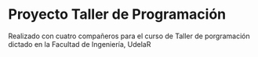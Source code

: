 ﻿# Proyecto Taller de Programación

Realizado con cuatro compañeros para el curso de Taller de porgramación dictado en la Facultad de Ingeniería, UdelaR
